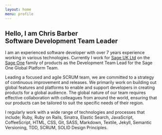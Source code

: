 ```yaml
---
layout: home
menu: profile
---
```


## Hello, I am **Chris Barber**<br/>Software Development Team Leader

I am an experienced software developer with over 7 years experience working in various technologies. Currently I work for [Sage UK Ltd](http://www.sage.co.uk) on the [Sage One](http://www.sageone.com) family of products as the Development Team Lead for the Sage One Global Platform Team.

Leading a focused and agile SCRUM team, we are committed to a strategy of continuous improvement and releases. We primarily work on building out global features and platforms to enable and support developers in creating products for a global audience. The global nature of our team requires effective collaboration with colleagues from around the world, ensuring that our products can be tailored to suit the specific needs of their region.

I regularly work with a wide range of technologies and processes that include; Ruby, Ruby on Rails, Sinatra, Elastic Search, JavaScript, CoffeeScript, HTML, CSS, Git, SASS, Markdown, Textile, Jekyll, Semantic Versioning, TDD, SCRUM, SOLID Design Principles.
